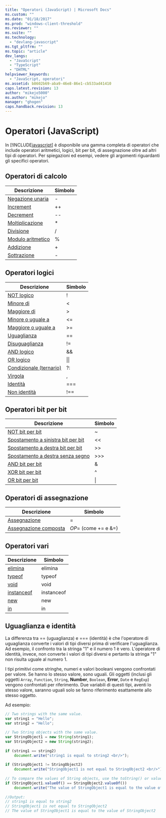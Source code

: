 ```yaml
---
title: "Operatori (JavaScript) | Microsoft Docs"
ms.custom: ""
ms.date: "01/18/2017"
ms.prod: "windows-client-threshold"
ms.reviewer: ""
ms.suite: ""
ms.technology: 
  - "devlang-javascript"
ms.tgt_pltfrm: ""
ms.topic: "article"
dev_langs: 
  - "JavaScript"
  - "TypeScript"
  - "DHTML"
helpviewer_keywords: 
  - "JavaScript, operatori"
ms.assetid: b8602b69-aba9-46e8-86e1-cb533ad41410
caps.latest.revision: 13
author: "mikejo5000"
ms.author: "mikejo"
manager: "ghogen"
caps.handback.revision: 13
---
```

# Operatori (JavaScript)
In [!INCLUDE[javascript](../javascript/includes/javascript-md.md)] è disponibile una gamma completa di operatori che include operatori aritmetici, logici, bit per bit, di assegnazione oltre ad altri tipi di operatori.  Per spiegazioni ed esempi, vedere gli argomenti riguardanti gli specifici operatori.  
  
## Operatori di calcolo  
  
|Descrizione|Simbolo|  
|-----------------|-------------|  
|[Negazione unaria](../javascript/reference/subtraction-operator-decrement-javascript.md)|\-|  
|[Increment](../javascript/reference/increment-and-decrement-operators-javascript.md)|\+\+|  
|[Decrement](../javascript/reference/increment-and-decrement-operators-javascript.md)|\-\-|  
|[Moltiplicazione](../javascript/reference/multiplication-operator-decrement-javascript.md)|\*|  
|[Divisione](../javascript/reference/division-operator-decrement-javascript.md)|\/|  
|[Modulo aritmetico](../javascript/reference/modulus-operator-decrementjavascript.md)|%|  
|[Addizione](../javascript/reference/addition-operator-decrement-javascript.md)|\+|  
|[Sottrazione](../javascript/reference/subtraction-operator-decrement-javascript.md)|\-|  
  
## Operatori logici  
  
|Descrizione|Simbolo|  
|-----------------|-------------|  
|[NOT logico](../javascript/reference/logical-not-operator-decrement-exclpt-javascript.md)|\!|  
|[Minore di](../javascript/reference/comparison-operators-javascript.md)|\<|  
|[Maggiore di](../javascript/reference/comparison-operators-javascript.md)|\>|  
|[Minore o uguale a](../javascript/reference/comparison-operators-javascript.md)|\<\=|  
|[Maggiore o uguale a](../javascript/reference/comparison-operators-javascript.md)|\>\=|  
|[Uguaglianza](../javascript/reference/comparison-operators-javascript.md)|\=\=|  
|[Disuguaglianza](../javascript/reference/comparison-operators-javascript.md)|\!\=|  
|[AND logico](../javascript/reference/logical-and-operator-decrement-javascript.md)|&&|  
|[OR logico](../javascript/reference/logical-or-operator-decrement-javascript.md)|&#124;&#124;|  
|[Condizionale \(ternario\)](../javascript/reference/conditional-ternary-operator-decrement-javascript.md)|?:|  
|[Virgola](../javascript/reference/comma-operator-decrement-javascript.md)|,|  
|[Identità](../javascript/reference/comparison-operators-javascript.md)|\=\=\=|  
|[Non identità](../javascript/reference/comparison-operators-javascript.md)|\!\=\=|  
  
## Operatori bit per bit  
  
|Descrizione|Simbolo|  
|-----------------|-------------|  
|[NOT bit per bit](../javascript/reference/bitwise-not-operator-decrement-tilde-javascript.md)|~|  
|[Spostamento a sinistra bit per bit](../javascript/reference/bitwise-left-shift-operator-decrement-javascript.md)|\<\<|  
|[Spostamento a destra bit per bit](../javascript/reference/bitwise-right-shift-operator-decrement-javascript.md)|\>\>|  
|[Spostamento a destra senza segno](../javascript/reference/unsigned-right-shift-operator-decrement-javascript.md)|\>\>\>|  
|[AND bit per bit](../javascript/reference/bitwise-and-operator-decrement-javascript.md)|&|  
|[XOR bit per bit](../javascript/reference/bitwise-xor-operator-decrement-hat-javascript.md)|^|  
|[OR bit per bit](../javascript/reference/bitwise-or-operator-decrement-javascript.md)|&#124;|  
  
## Operatori di assegnazione  
  
|Descrizione|Simbolo|  
|-----------------|-------------|  
|[Assegnazione](../javascript/reference/assignment-operator-decrement-equal-javascript.md)|\=|  
|[Assegnazione composta](../javascript/reference/compound-assignment-operators-javascript.md)|*OP*\= \(come \+\= e &\=\)|  
  
## Operatori vari  
  
|Descrizione|Simbolo|  
|-----------------|-------------|  
|[elimina](../javascript/reference/delete-operator-decrementjavascript.md)|elimina|  
|[typeof](../javascript/reference/typeof-operator-decrementjavascript.md)|typeof|  
|[void](../javascript/reference/void-operator-decrementjavascript.md)|void|  
|[instanceof](../javascript/reference/instanceof-operator-decrementjavascript.md)|instanceof|  
|[new](../javascript/reference/new-operator-decrementjavascript.md)|new|  
|[in](../javascript/reference/in-operator-decrementjavascript.md)|in|  
  
## Uguaglianza e identità  
 La differenza tra \=\= \(uguaglianza\) e \=\=\= \(identità\) è che l'operatore di uguaglianza converte i valori di tipi diversi prima di verificare l'uguaglianza.  Ad esempio, il confronto tra la stringa "1" e il numero 1 è vero.  L'operatore di identità, invece, non converte i valori di tipi diversi e pertanto la stringa "1" non risulta uguale al numero 1.  
  
 I tipi primitivi come stringhe, numeri e valori booleani vengono confrontati per valore.  Se hanno lo stesso valore, sono uguali.  Gli oggetti \(inclusi gli oggetti `Array`, `Function`, `String`, **Number**, `Boolean`, **Error**, `Date` e `RegExp`\) vengono confrontati per riferimento.  Due variabili di questi tipi, aventi lo stesso valore, saranno uguali solo se fanno riferimento esattamente allo stesso oggetto.  
  
 Ad esempio:  
  
```javascript  
// Two strings with the same value.  
var string1 = "Hello";  
var string2 = "Hello";  
  
// Two String objects with the same value.  
var StringObject1 = new String(string1);  
var StringObject2 = new String(string2);  
  
if (string1 == string2)  
    document.write("string1 is equal to string2 <br/>");  
  
if (StringObject1 != StringObject2)  
    document.write("StringObject1 is not equal to StringObject2 <br/>");  
  
// To compare the values of String objects, use the toString() or valueOf() methods.  
if (StringObject1.valueOf() == StringObject2.valueOf())  
    document.write("The value of StringObject1 is equal to the value of StringObject2");  
  
//Output:  
// string1 is equal to string2   
// StringObject1 is not equal to StringObject2   
// The value of StringObject1 is equal to the value of StringObject2  
  
```